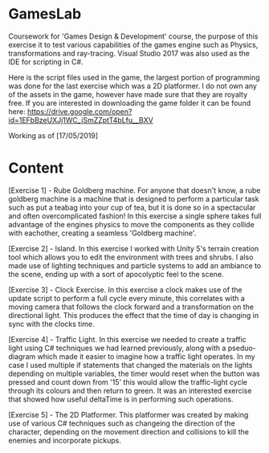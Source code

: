 # GamesLab
Coursework for 'Games Design & Development' course, the purpose of this exercise it to test various capabilities of the games engine such as Physics, transformations and ray-tracing. Visual Studio 2017 was also used as the IDE for scripting in C#.

Here is the script files used in the game, the largest portion of programming was done for the last exercise which was a 2D platformer. I do not own any of the assets in the game, however have made sure that they are royalty free. If you are interested in downloading the game folder it can be found here: https://drive.google.com/open?id=1EFbBzeUXJj1WC_jSmZZptT4bLfu__BXV

Working as of [17/05/2019]

# Content
[Exercise 1] - Rube Goldberg machine. For anyone that doesn't know, a rube goldberg machine is a machine that is designed to perform a particular task such as put a teabag into your cup of tea, but it is done so in a spectacular and often overcomplicated fashion! In this exercise a single sphere takes full advantage of the engines physics to move the components as they collide with eachother, creating a seamless 'Goldberg machine'.

[Exercise 2] - Island. In this exercise I worked with Unity 5's terrain creation tool which allows you to edit the environment with trees and shrubs. I also made use of lighting techniques and particle systems to add an ambiance to the scene, ending up with a sort of apocolyptic feel to the scene.

[Exercise 3] - Clock Exercise. In this exercise a clock makes use of the update script to perform a full cycle every minute, this correlates with a moving camera that follows the clock forward and a transformation on the directional light. This produces the effect that the time of day is changing in sync with the clocks time.

[Exercise 4] - Traffic Light. In this exercise we needed to create a traffic light using C# techniques we had learned previously, along with a pseduo-diagram which made it easier to imagine how a traffic light operates. In my case I used multiple if statements that changed the materials on the lights depending on multiple variables, the timer would reset when the button was pressed and count down from '15' this would allow the traffic-light cycle through its colours and then return to green. It was an interested exercise that showed how useful deltaTime is in performing such operations.

[Exercise 5] - The 2D Platformer. This platformer was created by making use of various C# techniques such as changeing the direction of the character, depending on the movement direction and collisions to kill the enemies and incorporate pickups.
